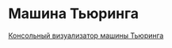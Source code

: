 # Машина Тьюринга
[Консольный визуализатор машины Тьюринга](https://github.com/BudAlNik/turing-machine-visualizer)
